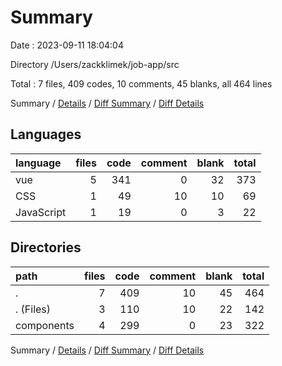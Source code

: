 # Summary

Date : 2023-09-11 18:04:04

Directory /Users/zackklimek/job-app/src

Total : 7 files,  409 codes, 10 comments, 45 blanks, all 464 lines

Summary / [Details](details.md) / [Diff Summary](diff.md) / [Diff Details](diff-details.md)

## Languages
| language | files | code | comment | blank | total |
| :--- | ---: | ---: | ---: | ---: | ---: |
| vue | 5 | 341 | 0 | 32 | 373 |
| CSS | 1 | 49 | 10 | 10 | 69 |
| JavaScript | 1 | 19 | 0 | 3 | 22 |

## Directories
| path | files | code | comment | blank | total |
| :--- | ---: | ---: | ---: | ---: | ---: |
| . | 7 | 409 | 10 | 45 | 464 |
| . (Files) | 3 | 110 | 10 | 22 | 142 |
| components | 4 | 299 | 0 | 23 | 322 |

Summary / [Details](details.md) / [Diff Summary](diff.md) / [Diff Details](diff-details.md)